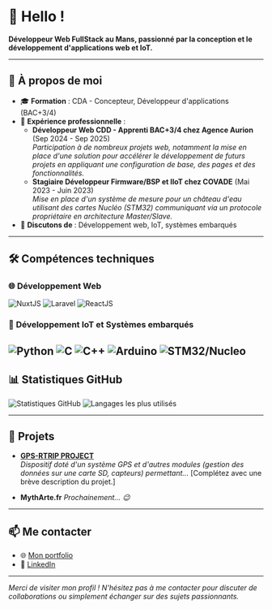 # 👋 Hello !

**Développeur Web FullStack au Mans, passionné par la conception et le développement d'applications web et IoT.**  

---

## 🚀 À propos de moi

- 🎓 **Formation** : CDA - Concepteur, Développeur d'applications (BAC+3/4)
- 💼 **Expérience professionnelle** :  
  - **Développeur Web CDD - Apprenti BAC+3/4 chez Agence Aurion** (Sep 2024 - Sep 2025)  
    *Participation à de nombreux projets web, notamment la mise en place d'une solution pour accélérer le développement de futurs projets en appliquant une configuration de base, des pages et des fonctionnalités.*  
  - **Stagiaire Développeur Firmware/BSP et IIoT chez COVADE** (Mai 2023 - Juin 2023)  
    *Mise en place d'un système de mesure pour un château d'eau utilisant des cartes Nucléo (STM32) communiquant via un protocole propriétaire en architecture Master/Slave.*  
- 💬 **Discutons de** : Développement web, IoT, systèmes embarqués

---

## 🛠️ Compétences techniques

### 🌐 **Développement Web**
![NuxtJS](https://img.shields.io/badge/NuxtJS-00C58E?style=for-the-badge&logo=nuxt.js&logoColor=white)
![Laravel](https://img.shields.io/badge/Laravel-FF2D20?style=for-the-badge&logo=laravel&logoColor=white)
![ReactJS](https://img.shields.io/badge/ReactJS-61DAFB?style=for-the-badge&logo=react&logoColor=black)

### 🔧 **Développement IoT et Systèmes embarqués**
![Python](https://img.shields.io/badge/Python-3776AB?style=for-the-badge&logo=python&logoColor=white)
![C](https://img.shields.io/badge/C-00599C?style=for-the-badge&logo=c&logoColor=white)
![C++](https://img.shields.io/badge/C++-00599C?style=for-the-badge&logo=c%2B%2B&logoColor=white)
![Arduino](https://img.shields.io/badge/Arduino-00979D?style=for-the-badge&logo=arduino&logoColor=white)
![STM32/Nucleo](https://img.shields.io/badge/STM32-03234B?style=for-the-badge&logo=stmicroelectronics&logoColor=white)
---

## 📊 Statistiques GitHub

![Statistiques GitHub](https://github-readme-stats.vercel.app/api?username=Obsercorma&show_icons=true&theme=radical)
![Langages les plus utilisés](https://github-readme-stats.vercel.app/api/top-langs/?username=Obsercorma&layout=compact&theme=radical)

---

## 🚀 Projets

- [**GPS-RTRIP PROJECT**](https://obsercorma.dev/projects/personnel/ps1)  
  *Dispositif doté d'un système GPS et d'autres modules (gestion des données sur une carte SD, capteurs) permettant...* [Complétez avec une brève description du projet.]

- **MythArte.fr**
  *Prochainement... 😉*

---

## 📫 Me contacter

- 🌐 [Mon portfolio](https://obsercorma.dev)  
- 💼 [LinkedIn]([https://www.linkedin.com/in/votre-profil](https://www.linkedin.com/in/obsercorma-lunibris/))  

---

*Merci de visiter mon profil ! N'hésitez pas à me contacter pour discuter de collaborations ou simplement échanger sur des sujets passionnants.*
